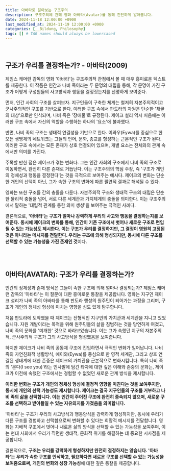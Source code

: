 ```yaml
---
title: 아바타로 알아보는 구조주의
description: 구조주의에 관해 영화 아바타(Avatar)를 통해 간단하게 알아봅니다.
date: 2024-11-18 12:00:00 +0900
last_modified_at: 2024-11-19 12:00:00 +0900
categories: [__Bildung, Philosophy]
tags: [] # TAG names should always be lowercased
---
```


<br>

## 구조가 우리를 결정하는가? - 아바타(2009)

제임스 캐머런 감독의 영화 '아바타'는 구조주의적 관점에서 볼 때 매우 흥미로운 텍스트를 제공한다. 이 작품은 인간과 나비 족이라는 두 문명의 대립을 통해, 각 문명이 가진 구조가 어떻게 구성원들의 사고방식과 행동을 결정짓는지를 선명하게 보여준다.

먼저, 인간 사회의 구조를 살펴보자. 지구인들이 구축한 체계는 철저히 자본주의적이고 군사주의적인 구조를 기반으로 한다. 이러한 구조 속에서 판도라의 자원은 단순한 '채굴의 대상'으로만 인식되며, 나비 족은 '장애물'로 규정된다. 제이크 설리 역시 처음에는 이러한 구조 속에서 자신의 역할을 수행하는 하나의 '요소'에 불과했다.

반면, 나비 족의 구조는 생태적 연결성을 기반으로 한다. 이와우(Eywa)를 중심으로 한 모든 생명체의 네트워크는 그들의 언어, 문화, 종교를 형성하는 근본적인 구조가 된다. 이러한 구조 속에서는 모든 존재가 상호 연결되어 있으며, 개별 요소는 전체와의 관계 속에서만 의미를 가진다.

주목할 만한 점은 제이크가 겪는 변화다. 그는 인간 사회의 구조에서 나비 족의 구조로 이동하면서, 완전히 다른 존재로 거듭난다. 이는 구조주의의 핵심 주장, 즉 '구조가 개인의 정체성과 행동을 결정한다'는 것을 극적으로 보여주는 예시다. 제이크의 변화는 단순한 개인의 선택이 아닌, 그가 속한 구조의 변화에 따른 필연적 결과로 해석될 수 있다.

영화는 또한 구조들 간의 충돌을 다룬다. 자본주의적 구조와 생태적 구조의 대립은 단순한 물리적 충돌을 넘어, 서로 다른 세계관과 가치체계의 충돌을 의미한다. 이는 구조주의에서 말하는 '대립적 관계를 통한 의미 생성'을 보여주는 극적인 사례다.

결론적으로, **'아바타'는 구조가 얼마나 강력하게 우리의 사고와 행동을 결정하는지를 보여준다.** **동시에 제이크의 변화를 통해, 인간이 기존 구조에서 벗어나 새로운 구조로 편입될 수 있는 가능성도 제시한다. 이는 구조가 우리를 결정하지만, 그 결정이 영원히 고정된 것은 아니라는 메시지를 전달한다. 우리는 구조에 의해 형성되지만, 동시에 다른 구조를 선택할 수 있는 가능성을 가진 존재인 것**이다.

<br>

<br>

## 아바타(AVATAR): 구조가 우리를 결정하는가?

인간의 정체성과 존재 방식은 그들이 속한 구조에 의해 얼마나 결정되는가? 제임스 캐머런 감독의 '아바타'는 이 질문에 대한 흥미로운 통찰을 제공합니다. 영화는 지구인 제이크 설리가 나비 족의 아바타를 통해 판도라 행성의 원주민이 되어가는 과정을 그리며, 구조가 개인의 정체성 형성에 미치는 영향을 심도 있게 탐구합니다.

처음 판도라에 도착했을 때 제이크는 전형적인 지구인의 가치관과 세계관을 지니고 있었습니다. 자원 개발이라는 목적을 위해 원주민들의 삶을 침범하는 것을 당연하게 여겼고, 나비 족의 문화를 '미개한' 것으로 바라보았습니다. 이는 그가 속했던 지구의 자본주의적, 군사주의적 구조가 그의 사고방식을 형성했음을 보여줍니다.

하지만 제이크가 나비 족의 공동체 구조에 진입하면서 극적인 변화가 일어납니다. 나비 족의 자연친화적 생활방식, 에이와(Eywa)를 중심으로 한 영적 세계관, 그리고 상호 연결된 생태계에 대한 존중은 제이크의 가치관을 근본적으로 변화시킵니다. 특히 나비 족의 '본다(I see you)'라는 인사말에 담긴 타자에 대한 깊은 이해와 존중의 문화는, 제이크가 이전에 속했던 구조에서는 경험할 수 없었던 새로운 관계 방식을 제시합니다.

**이러한 변화는 구조가 개인의 정체성 형성에 결정적 영향을 미친다는 것을 보여주지만, 동시에 개인의 선택 가능성도 제시합니다. 제이크는 결국 지구인들의 구조를 거부하고 나비 족의 삶을 선택합니다. 이는 인간이 주어진 구조에 완전히 종속되지 않으며, 새로운 구조를 선택하고 받아들일 수 있는 자유의지를 가졌음을 의미합니다.**

'아바타'는 구조가 우리의 사고방식과 행동양식을 강력하게 형성하지만, 동시에 우리가 다른 구조를 경험하고 선택함으로써 변화할 수 있다는 희망적 메시지를 전달합니다. 영화는 지배적 구조에서 벗어나 새로운 삶의 방식을 선택할 수 있는 가능성을 보여주며, 이는 현대 사회에서 우리가 직면한 생태적, 문화적 위기를 해결하는 데 중요한 시사점을 제공합니다.

결론적으로, **구조는 우리를 강력하게 형성하지만 완전히 결정하지는 않습니다. '아바타'는 우리가 속한 구조를 인식하고, 필요하다면 새로운 구조를 선택할 수 있는 가능성을 보여줌으로써, 개인의 변화와 성장 가능성**에 대한 깊은 통찰을 제공합니다.